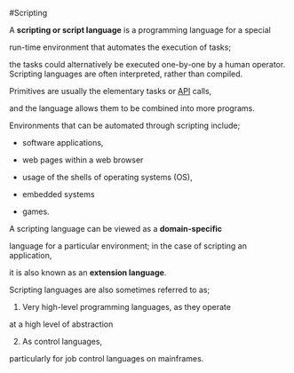 #Scripting



A **scripting or script language** is a programming language for a special 

run-time environment that automates the execution of tasks;

the tasks could alternatively be executed one-by-one by a human operator. Scripting languages are often interpreted, rather than compiled.



Primitives are usually the elementary tasks or [API](wiki/API) calls,

 and the language allows them to be combined into more programs.

Environments that can be automated through scripting include;

 * software applications,

 * web pages within a web browser

 * usage of the shells of operating systems (OS), 

 * embedded systems

 * games.

  

A scripting language can be viewed as a **domain-specific** 
 language for a particular environment; in the case of scripting an application, 
 it is also known as an **extension language**. 
 Scripting languages are also sometimes referred to as;

1. Very high-level programming languages, as they operate

  at a high level of abstraction

2. As control languages, 

particularly for job control languages on mainframes.